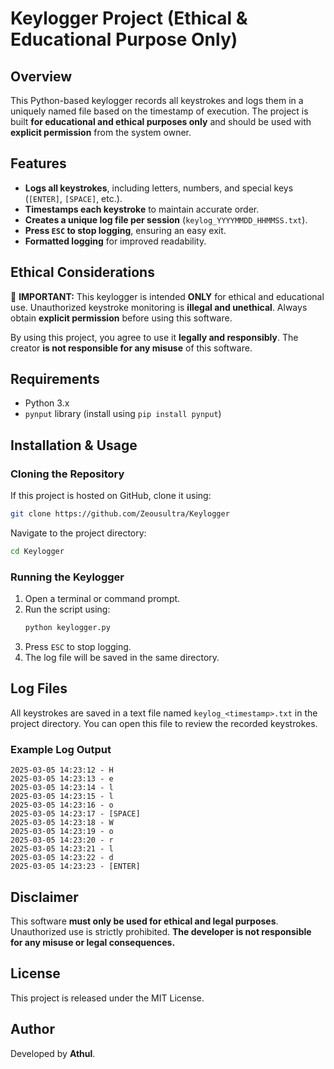 # Keylogger Project (Ethical & Educational Purpose Only)

## Overview
This Python-based keylogger records all keystrokes and logs them in a uniquely named file based on the timestamp of execution. The project is built **for educational and ethical purposes only** and should be used with **explicit permission** from the system owner.

## Features
- **Logs all keystrokes**, including letters, numbers, and special keys (`[ENTER]`, `[SPACE]`, etc.).
- **Timestamps each keystroke** to maintain accurate order.
- **Creates a unique log file per session** (`keylog_YYYYMMDD_HHMMSS.txt`).
- **Press `ESC` to stop logging**, ensuring an easy exit.
- **Formatted logging** for improved readability.

## Ethical Considerations
🚨 **IMPORTANT:** This keylogger is intended **ONLY** for ethical and educational use. Unauthorized keystroke monitoring is **illegal and unethical**. Always obtain **explicit permission** before using this software.

By using this project, you agree to use it **legally and responsibly**. The creator **is not responsible for any misuse** of this software.

## Requirements
- Python 3.x
- `pynput` library (install using `pip install pynput`)

## Installation & Usage
### Cloning the Repository
If this project is hosted on GitHub, clone it using:
```bash
git clone https://github.com/Zeousultra/Keylogger
```
Navigate to the project directory:
```bash
cd Keylogger
```

### Running the Keylogger
1. Open a terminal or command prompt.
2. Run the script using:
   ```bash
   python keylogger.py
   ```
3. Press `ESC` to stop logging.
4. The log file will be saved in the same directory.

## Log Files
All keystrokes are saved in a text file named `keylog_<timestamp>.txt` in the project directory. You can open this file to review the recorded keystrokes.

### Example Log Output
```
2025-03-05 14:23:12 - H
2025-03-05 14:23:13 - e
2025-03-05 14:23:14 - l
2025-03-05 14:23:15 - l
2025-03-05 14:23:16 - o
2025-03-05 14:23:17 - [SPACE]
2025-03-05 14:23:18 - W
2025-03-05 14:23:19 - o
2025-03-05 14:23:20 - r
2025-03-05 14:23:21 - l
2025-03-05 14:23:22 - d
2025-03-05 14:23:23 - [ENTER]
```

## Disclaimer
This software **must only be used for ethical and legal purposes**. Unauthorized use is strictly prohibited. **The developer is not responsible for any misuse or legal consequences.**

## License
This project is released under the MIT License.

## Author
Developed by **Athul**.

